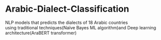 # Arabic-Dialect-Classification

NLP models that predicts the dialects of 18 Arabic countries</br>
using traditional techniques(Naïve Bayes ML algorithm)and Deep learning architecture(AraBERT transformer)</br>

